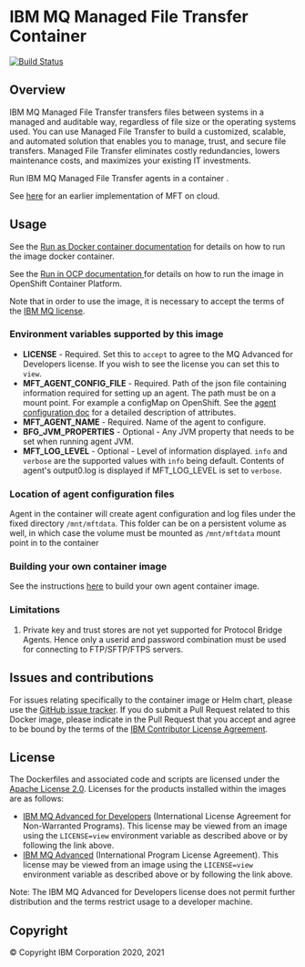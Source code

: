 # IBM MQ Managed File Transfer Container
[![Build Status](https://travis.ibm.com/mq-cloudpak/mq-container-mft.svg?token=xZr8j7p3SLYrpzU9uf3c&branch=master)](https://travis.ibm.com/mq-cloudpak/mq-container-mft)

## Overview
IBM MQ Managed File Transfer transfers files between systems in a managed and auditable way, regardless of file size or the operating systems used. You can use Managed File Transfer to build a customized, scalable, and automated solution that enables you to manage, trust, and secure file transfers. Managed File Transfer eliminates costly redundancies, lowers maintenance costs, and maximizes your existing IT investments.

Run IBM MQ Managed File Transfer agents in a container .

See [here](archive/README.md) for an earlier implementation of MFT on cloud.


## Usage

See the [Run as Docker container documentation](docs/usage-docker.md) for details on how to run the image docker container. 

See the [Run in OCP documentation ](docs/usage-ocp.md) for details on how to run the image in OpenShift Container Platform.

Note that in order to use the image, it is necessary to accept the terms of the [IBM MQ license](#license).

### Environment variables supported by this image

- **LICENSE** - Required. Set this to `accept` to agree to the MQ Advanced for Developers license. If you wish to see the license you can set this to `view`.
- **MFT_AGENT_CONFIG_FILE** - Required. Path of the json file containing information required for setting up an agent. The path must be on a mount point. For example a configMap on OpenShift. See the [agent configuration doc](docs/agentconfig.md) for a detailed description of attributes.
- **MFT_AGENT_NAME** - Required. Name of the agent to configure. 
- **BFG_JVM_PROPERTIES** - Optional - Any JVM property that needs to be set when running agent JVM.
- **MFT_LOG_LEVEL** - Optional - Level of information displayed. `info` and `verbose` are the supported values with `info` being default. Contents of agent's output0.log is displayed if MFT_LOG_LEVEL is set to `verbose`.

### Location of agent configuration files

Agent in the container will create agent configuration and log files under the fixed directory `/mnt/mftdata`. This folder can be on a persistent volume as well, in which case the volume must be mounted as `/mnt/mftdata` mount point in to the container

### Building your own container image
See the instructions [here](docs/build.md) to build your own agent container image.

### Limitations
1) Private key and trust stores are not yet supported for Protocol Bridge Agents. Hence only a userid and password combination must be used for connecting to FTP/SFTP/FTPS servers.

## Issues and contributions

For issues relating specifically to the container image or Helm chart, please use the [GitHub issue tracker](https://github.com/ibm-messaging/mft-cloud/issues). If you do submit a Pull Request related to this Docker image, please indicate in the Pull Request that you accept and agree to be bound by the terms of the [IBM Contributor License Agreement](CLA.md).

## License

The Dockerfiles and associated code and scripts are licensed under the [Apache License 2.0](http://www.apache.org/licenses/LICENSE-2.0.html).
Licenses for the products installed within the images are as follows:

- [IBM MQ Advanced for Developers](http://www14.software.ibm.com/cgi-bin/weblap/lap.pl?la_formnum=Z125-3301-14&li_formnum=L-APIG-BMKG5H) (International License Agreement for Non-Warranted Programs). This license may be viewed from an image using the `LICENSE=view` environment variable as described above or by following the link above.
- [IBM MQ Advanced](http://www14.software.ibm.com/cgi-bin/weblap/lap.pl?la_formnum=Z125-3301-14&li_formnum=L-APIG-BMJJBM) (International Program License Agreement). This license may be viewed from an image using the `LICENSE=view` environment variable as described above or by following the link above.

Note: The IBM MQ Advanced for Developers license does not permit further distribution and the terms restrict usage to a developer machine.

## Copyright

© Copyright IBM Corporation 2020, 2021